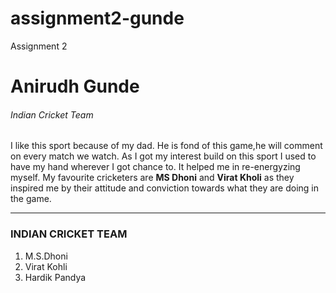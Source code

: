 # assignment2-gunde
Assignment 2

# Anirudh Gunde
###### Indian Cricket Team

I like this sport because of my dad. He is fond of this game,he will comment on every match we watch. As I got my interest build on this sport I used to have my hand wherever I got chance to. It helped me in re-energyzing myself. My favourite cricketers are **MS Dhoni** and **Virat Kholi** as they inspired me by their attitude and conviction towards what they are doing in the game.

***
### INDIAN CRICKET TEAM
  1. M.S.Dhoni
  2. Virat Kohli
  3. Hardik Pandya
  

  
